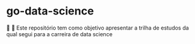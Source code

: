 # go-data-science
:school_satchel: :rocket: Este repositório tem como objetivo apresentar a trilha de estudos da qual segui para a carreira de data science
